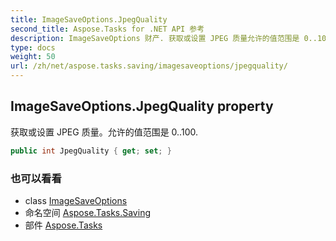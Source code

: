 ```yaml
---
title: ImageSaveOptions.JpegQuality
second_title: Aspose.Tasks for .NET API 参考
description: ImageSaveOptions 财产. 获取或设置 JPEG 质量允许的值范围是 0..100.
type: docs
weight: 50
url: /zh/net/aspose.tasks.saving/imagesaveoptions/jpegquality/
---
```

## ImageSaveOptions.JpegQuality property

获取或设置 JPEG 质量。允许的值范围是 0..100.

```csharp
public int JpegQuality { get; set; }
```

### 也可以看看

* class [ImageSaveOptions](../)
* 命名空间 [Aspose.Tasks.Saving](../../imagesaveoptions/)
* 部件 [Aspose.Tasks](../../../)


